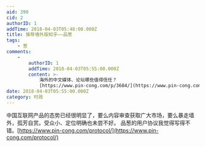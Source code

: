 ```yaml
---
aid: 390
cid: 2
authorID: 1
addTime: 2018-04-03T05:48:00.000Z
title: 推荐墙外版知乎——品葱
tags:
    - 葱
comments:
    -
        authorID: 1
        addTime: 2018-04-03T05:55:00.000Z
        content: >-
            海外的中文媒体、论坛哪些值得信任？
            [https://www.pin-cong.com/p/3684/](https://www.pin-cong.com/p/3684/)
date: 2018-04-03T05:55:00.000Z
category: 时政
---
```


中国互联网产品的态势已经很明显了，要么内容审查获取广大市场，要么暴走墙外，孤芳自赏。受众小、定位明确也未尝不好。 品葱的用户协议我觉得写得不错。[https://www.pin-cong.com/protocol/](https://www.pin-cong.com/protocol/)
